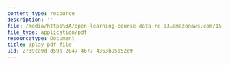 ```yaml
---
content_type: resource
description: ''
file: /media/https%3A/open-learning-course-data-rc.s3.amazonaws.com/15-401-finance-theory-i-fall-2008/2739ca9dd59a204746774363b95a52c9_IwA7nVEwqto.pdf
file_type: application/pdf
resourcetype: Document
title: 3play pdf file
uid: 2739ca9d-d59a-2047-4677-4363b95a52c9
---
```

